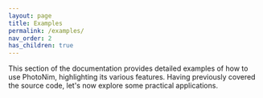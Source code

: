 ```yaml
---
layout: page
title: Examples
permalink: /examples/
nav_order: 2
has_children: true
---
```


This section of the documentation provides detailed examples of how to use PhotoNim, highlighting its various features.
Having previously covered the source code, let's now explore some practical applications.